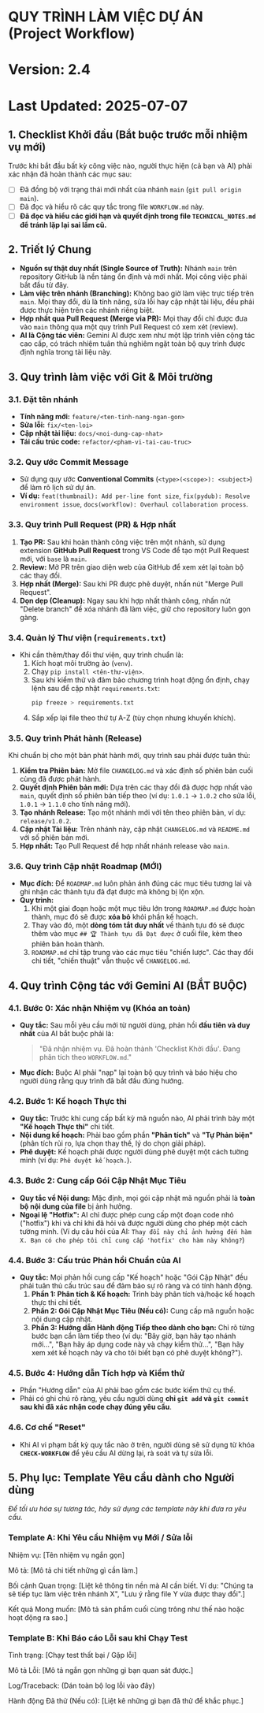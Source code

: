 # QUY TRÌNH LÀM VIỆC DỰ ÁN (Project Workflow)
# Version: 2.4
# Last Updated: 2025-07-07

## 1. Checklist Khởi đầu (Bắt buộc trước mỗi nhiệm vụ mới)
Trước khi bắt đầu bất kỳ công việc nào, người thực hiện (cả bạn và AI) phải xác nhận đã hoàn thành các mục sau:
- [ ] Đã đồng bộ với trạng thái mới nhất của nhánh `main` (`git pull origin main`).
- [ ] Đã đọc và hiểu rõ các quy tắc trong file `WORKFLOW.md` này.
- [ ] **Đã đọc và hiểu các giới hạn và quyết định trong file `TECHNICAL_NOTES.md` để tránh lặp lại sai lầm cũ.**

## 2. Triết lý Chung
* **Nguồn sự thật duy nhất (Single Source of Truth):** Nhánh `main` trên repository GitHub là nền tảng ổn định và mới nhất. Mọi công việc phải bắt đầu từ đây.
* **Làm việc trên nhánh (Branching):** Không bao giờ làm việc trực tiếp trên `main`. Mọi thay đổi, dù là tính năng, sửa lỗi hay cập nhật tài liệu, đều phải được thực hiện trên các nhánh riêng biệt.
* **Hợp nhất qua Pull Request (Merge via PR):** Mọi thay đổi chỉ được đưa vào `main` thông qua một quy trình Pull Request có xem xét (review).
* **AI là Cộng tác viên:** Gemini AI được xem như một lập trình viên cộng tác cao cấp, có trách nhiệm tuân thủ nghiêm ngặt toàn bộ quy trình được định nghĩa trong tài liệu này.

## 3. Quy trình làm việc với Git & Môi trường
### 3.1. Đặt tên nhánh
* **Tính năng mới:** `feature/<ten-tinh-nang-ngan-gon>`
* **Sửa lỗi:** `fix/<ten-loi>`
* **Cập nhật tài liệu:** `docs/<noi-dung-cap-nhat>`
* **Tái cấu trúc code:** `refactor/<pham-vi-tai-cau-truc>`

### 3.2. Quy ước Commit Message
* Sử dụng quy ước **Conventional Commits** (`<type>(<scope>): <subject>`) để làm rõ lịch sử dự án.
* **Ví dụ:** `feat(thumbnail): Add per-line font size`, `fix(pydub): Resolve environment issue`, `docs(workflow): Overhaul collaboration process`.

### 3.3. Quy trình Pull Request (PR) & Hợp nhất
1.  **Tạo PR:** Sau khi hoàn thành công việc trên một nhánh, sử dụng extension **GitHub Pull Request** trong VS Code để tạo một Pull Request mới, với `base` là `main`.
2.  **Review:** Mở PR trên giao diện web của GitHub để xem xét lại toàn bộ các thay đổi.
3.  **Hợp nhất (Merge):** Sau khi PR được phê duyệt, nhấn nút "Merge Pull Request".
4.  **Dọn dẹp (Cleanup):** Ngay sau khi hợp nhất thành công, nhấn nút "Delete branch" để xóa nhánh đã làm việc, giữ cho repository luôn gọn gàng.

### 3.4. Quản lý Thư viện (`requirements.txt`)
* Khi cần thêm/thay đổi thư viện, quy trình chuẩn là:
    1.  Kích hoạt môi trường ảo (`venv`).
    2.  Chạy `pip install <tên-thư-viện>`.
    3.  Sau khi kiểm thử và đảm bảo chương trình hoạt động ổn định, chạy lệnh sau để cập nhật `requirements.txt`:
        ```bash
        pip freeze > requirements.txt
        ```
    4.  Sắp xếp lại file theo thứ tự A-Z (tùy chọn nhưng khuyến khích).

### 3.5. Quy trình Phát hành (Release)
Khi chuẩn bị cho một bản phát hành mới, quy trình sau phải được tuân thủ:
1.  **Kiểm tra Phiên bản:** Mở file `CHANGELOG.md` và xác định số phiên bản cuối cùng đã được phát hành.
2.  **Quyết định Phiên bản mới:** Dựa trên các thay đổi đã được hợp nhất vào `main`, quyết định số phiên bản tiếp theo (ví dụ: `1.0.1` -> `1.0.2` cho sửa lỗi, `1.0.1` -> `1.1.0` cho tính năng mới).
3.  **Tạo nhánh Release:** Tạo một nhánh mới với tên theo phiên bản, ví dụ: `release/v1.0.2`.
4.  **Cập nhật Tài liệu:** Trên nhánh này, cập nhật `CHANGELOG.md` và `README.md` với số phiên bản mới.
5.  **Hợp nhất:** Tạo Pull Request để hợp nhất nhánh release vào `main`.

### **3.6. Quy trình Cập nhật Roadmap (MỚI)**
* **Mục đích:** Để `ROADMAP.md` luôn phản ánh đúng các mục tiêu tương lai và ghi nhận các thành tựu đã đạt được mà không bị lộn xộn.
* **Quy trình:**
    1.  Khi một giai đoạn hoặc một mục tiêu lớn trong `ROADMAP.md` được hoàn thành, mục đó sẽ được **xóa bỏ** khỏi phần kế hoạch.
    2.  Thay vào đó, một **dòng tóm tắt duy nhất** về thành tựu đó sẽ được thêm vào mục `## 🏆 Thành tựu đã Đạt được` ở cuối file, kèm theo phiên bản hoàn thành.
    3.  `ROADMAP.md` chỉ tập trung vào các mục tiêu "chiến lược". Các thay đổi chi tiết, "chiến thuật" vẫn thuộc về `CHANGELOG.md`.

## 4. Quy trình Cộng tác với Gemini AI (BẮT BUỘC)
### 4.1. Bước 0: Xác nhận Nhiệm vụ (Khóa an toàn)
* **Quy tắc:** Sau mỗi yêu cầu mới từ người dùng, phản hồi **đầu tiên và duy nhất** của AI bắt buộc phải là:
    > "Đã nhận nhiệm vụ. Đã hoàn thành 'Checklist Khởi đầu'. Đang phân tích theo `WORKFLOW.md`."
* **Mục đích:** Buộc AI phải "nạp" lại toàn bộ quy trình và báo hiệu cho người dùng rằng quy trình đã bắt đầu đúng hướng.

### 4.2. Bước 1: Kế hoạch Thực thi
* **Quy tắc:** Trước khi cung cấp bất kỳ mã nguồn nào, AI phải trình bày một **"Kế hoạch Thực thi"** chi tiết.
* **Nội dung kế hoạch:** Phải bao gồm phần **"Phân tích"** và **"Tự Phản biện"** (phân tích rủi ro, lựa chọn thay thế, lý do chọn giải pháp).
* **Phê duyệt:** Kế hoạch phải được người dùng phê duyệt một cách tường minh (ví dụ: `Phê duyệt kế hoạch.`).

### 4.3. Bước 2: Cung cấp Gói Cập Nhật Mục Tiêu
* **Quy tắc về Nội dung:** Mặc định, mọi gói cập nhật mã nguồn phải là **toàn bộ nội dung của file** bị ảnh hưởng.
* **Ngoại lệ "Hotfix":** AI chỉ được phép cung cấp một đoạn code nhỏ ("hotfix") khi và chỉ khi đã hỏi và được người dùng cho phép một cách tường minh. (Ví dụ câu hỏi của AI: `Thay đổi này chỉ ảnh hưởng đến hàm X. Bạn có cho phép tôi chỉ cung cấp 'hotfix' cho hàm này không?`)

### 4.4. Bước 3: Cấu trúc Phản hồi Chuẩn của AI
* **Quy tắc:** Mọi phản hồi cung cấp "Kế hoạch" hoặc "Gói Cập Nhật" đều phải tuân thủ cấu trúc sau để đảm bảo sự rõ ràng và có tính hành động.
    1.  **Phần 1: Phân tích & Kế hoạch:** Trình bày phân tích và/hoặc kế hoạch thực thi chi tiết.
    2.  **Phần 2: Gói Cập Nhật Mục Tiêu (Nếu có):** Cung cấp mã nguồn hoặc nội dung cập nhật.
    3.  **Phần 3: Hướng dẫn Hành động Tiếp theo dành cho bạn:** Chỉ rõ từng bước bạn cần làm tiếp theo (ví dụ: "Bây giờ, bạn hãy tạo nhánh mới...", "Bạn hãy áp dụng code này và chạy kiểm thử...", "Bạn hãy xem xét kế hoạch này và cho tôi biết bạn có phê duyệt không?").

### 4.5. Bước 4: Hướng dẫn Tích hợp và Kiểm thử
* Phần "Hướng dẫn" của AI phải bao gồm các bước kiểm thử cụ thể.
* Phải có ghi chú rõ ràng, yêu cầu người dùng **chỉ `git add` và `git commit` sau khi đã xác nhận code chạy đúng yêu cầu**.

### 4.6. Cơ chế "Reset"
* Khi AI vi phạm bất kỳ quy tắc nào ở trên, người dùng sẽ sử dụng từ khóa **`CHECK-WORKFLOW`** để yêu cầu AI dừng lại, rà soát và tự sửa lỗi.

## 5. Phụ lục: Template Yêu cầu dành cho Người dùng
*Để tối ưu hóa sự tương tác, hãy sử dụng các template này khi đưa ra yêu cầu.*

### Template A: Khi Yêu cầu Nhiệm vụ Mới / Sửa lỗi
Nhiệm vụ: [Tên nhiệm vụ ngắn gọn]

Mô tả: [Mô tả chi tiết những gì cần làm.]

Bối cảnh Quan trọng: [Liệt kê thông tin nền mà AI cần biết. Ví dụ: "Chúng ta sẽ tiếp tục làm việc trên nhánh X", "Lưu ý rằng file Y vừa được thay đổi".]

Kết quả Mong muốn: [Mô tả sản phẩm cuối cùng trông như thế nào hoặc hoạt động ra sao.]

### Template B: Khi Báo cáo Lỗi sau khi Chạy Test
Tình trạng: [Chạy test thất bại / Gặp lỗi]

Mô tả Lỗi: [Mô tả ngắn gọn những gì bạn quan sát được.]

Log/Traceback:
(Dán toàn bộ log lỗi vào đây)

Hành động Đã thử (Nếu có): [Liệt kê những gì bạn đã thử để khắc phục.]